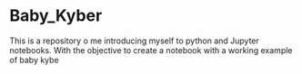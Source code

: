 # Baby_Kyber
This is a repository o me introducing myself to python and Jupyter notebooks. With the objective to create a notebook with a working example of baby kybe
